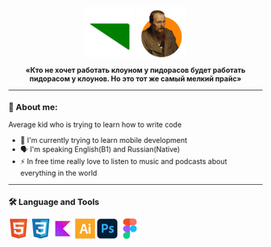
<div align="center" >
	<img src="flažok2.png" width="100">
	<img src="dostojevskij.png" width="100">
	<p>
		<b>«Кто не хочет работать клоуном у пидорасов будет работать пидорасом у клоунов. Но это тот же самый мелкий прайс»</b>
	</p>
</div>

---
### :speech_balloon: About me:
Average  kid who is trying to learn how to write code
- :seedling: I'm currently trying to learn mobile development
- :speaking_head: I'm speaking English(B1) and Russian(Native)
- :zap: In free time really love to listen to music and podcasts about everything in the world

---
###  :hammer_and_wrench: Language and Tools
<div>
	<img src="https://github.com/devicons/devicon/blob/master/icons/html5/html5-original.svg" **alt="HTML" width="40" height="40"/>
	<img src="https://github.com/devicons/devicon/blob/master/icons/css3/css3-original.svg" **alt="CSS" width="40" height="40"/>
	<img src="https://github.com/devicons/devicon/blob/master/icons/kotlin/kotlin-original.svg" **alt="Kotlin" width="40" height="40"/>
	<img src="https://github.com/devicons/devicon/blob/master/icons/illustrator/illustrator-plain.svg" **alt="Illustrator" width="40" height="40"/>
	<img src="https://github.com/devicons/devicon/blob/master/icons/photoshop/photoshop-original.svg" **alt="Photoshop" width="40" height="40"/>
	<img src="https://github.com/devicons/devicon/blob/master/icons/figma/figma-original.svg" **alt="Figma" width="40" height="40"/>
</div>

<!--
**gavilovskij/gavilovskij** is a ✨ _special_ ✨ repository because its `README.md` (this file) appears on your GitHub profile.

Here are some ideas to get you started:

- 🔭 I’m currently working on ...
- 🌱 I’m currently learning ...
- 👯 I’m looking to collaborate on ...
- 🤔 I’m looking for help with ...
- 💬 Ask me about ...
- 📫 How to reach me: ...
- 😄 Pronouns: ...
- ⚡ Fun fact: ...
-->
